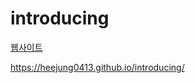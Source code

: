 # introducing
<a href=" https://heejung0413.github.io/introducing/"> 웹사이트 </a>


https://heejung0413.github.io/introducing/
